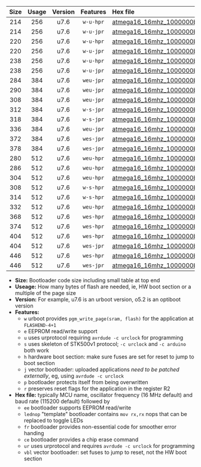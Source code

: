 |Size|Usage|Version|Features|Hex file|
|:-:|:-:|:-:|:-:|:--|
|214|256|u7.6|`w-u-hpr`|[atmega16_16mhz_1000000bps_ur.hex](https://raw.githubusercontent.com/stefanrueger/urboot/main/atmega16_16mhz_1000000bps_ur.hex)|
|214|256|u7.6|`w-u-jpr`|[atmega16_16mhz_1000000bps_ur_vbl.hex](https://raw.githubusercontent.com/stefanrueger/urboot/main/atmega16_16mhz_1000000bps_ur_vbl.hex)|
|220|256|u7.6|`w-u-hpr`|[atmega16_16mhz_1000000bps_lednop_ur.hex](https://raw.githubusercontent.com/stefanrueger/urboot/main/atmega16_16mhz_1000000bps_lednop_ur.hex)|
|220|256|u7.6|`w-u-jpr`|[atmega16_16mhz_1000000bps_lednop_ur_vbl.hex](https://raw.githubusercontent.com/stefanrueger/urboot/main/atmega16_16mhz_1000000bps_lednop_ur_vbl.hex)|
|238|256|u7.6|`w-u-hpr`|[atmega16_16mhz_1000000bps_lednop_fr_ur.hex](https://raw.githubusercontent.com/stefanrueger/urboot/main/atmega16_16mhz_1000000bps_lednop_fr_ur.hex)|
|238|256|u7.6|`w-u-jpr`|[atmega16_16mhz_1000000bps_lednop_fr_ur_vbl.hex](https://raw.githubusercontent.com/stefanrueger/urboot/main/atmega16_16mhz_1000000bps_lednop_fr_ur_vbl.hex)|
|284|384|u7.6|`weu-jpr`|[atmega16_16mhz_1000000bps_ee_ur_vbl.hex](https://raw.githubusercontent.com/stefanrueger/urboot/main/atmega16_16mhz_1000000bps_ee_ur_vbl.hex)|
|290|384|u7.6|`weu-jpr`|[atmega16_16mhz_1000000bps_ee_lednop_ur_vbl.hex](https://raw.githubusercontent.com/stefanrueger/urboot/main/atmega16_16mhz_1000000bps_ee_lednop_ur_vbl.hex)|
|308|384|u7.6|`weu-jpr`|[atmega16_16mhz_1000000bps_ee_lednop_fr_ur_vbl.hex](https://raw.githubusercontent.com/stefanrueger/urboot/main/atmega16_16mhz_1000000bps_ee_lednop_fr_ur_vbl.hex)|
|312|384|u7.6|`w-s-jpr`|[atmega16_16mhz_1000000bps_vbl.hex](https://raw.githubusercontent.com/stefanrueger/urboot/main/atmega16_16mhz_1000000bps_vbl.hex)|
|318|384|u7.6|`w-s-jpr`|[atmega16_16mhz_1000000bps_lednop_vbl.hex](https://raw.githubusercontent.com/stefanrueger/urboot/main/atmega16_16mhz_1000000bps_lednop_vbl.hex)|
|336|384|u7.6|`weu-jpr`|[atmega16_16mhz_1000000bps_ee_lednop_fr_ce_ur_vbl.hex](https://raw.githubusercontent.com/stefanrueger/urboot/main/atmega16_16mhz_1000000bps_ee_lednop_fr_ce_ur_vbl.hex)|
|372|384|u7.6|`wes-jpr`|[atmega16_16mhz_1000000bps_ee_vbl.hex](https://raw.githubusercontent.com/stefanrueger/urboot/main/atmega16_16mhz_1000000bps_ee_vbl.hex)|
|378|384|u7.6|`wes-jpr`|[atmega16_16mhz_1000000bps_ee_lednop_vbl.hex](https://raw.githubusercontent.com/stefanrueger/urboot/main/atmega16_16mhz_1000000bps_ee_lednop_vbl.hex)|
|280|512|u7.6|`weu-hpr`|[atmega16_16mhz_1000000bps_ee_ur.hex](https://raw.githubusercontent.com/stefanrueger/urboot/main/atmega16_16mhz_1000000bps_ee_ur.hex)|
|286|512|u7.6|`weu-hpr`|[atmega16_16mhz_1000000bps_ee_lednop_ur.hex](https://raw.githubusercontent.com/stefanrueger/urboot/main/atmega16_16mhz_1000000bps_ee_lednop_ur.hex)|
|304|512|u7.6|`weu-hpr`|[atmega16_16mhz_1000000bps_ee_lednop_fr_ur.hex](https://raw.githubusercontent.com/stefanrueger/urboot/main/atmega16_16mhz_1000000bps_ee_lednop_fr_ur.hex)|
|308|512|u7.6|`w-s-hpr`|[atmega16_16mhz_1000000bps.hex](https://raw.githubusercontent.com/stefanrueger/urboot/main/atmega16_16mhz_1000000bps.hex)|
|314|512|u7.6|`w-s-hpr`|[atmega16_16mhz_1000000bps_lednop.hex](https://raw.githubusercontent.com/stefanrueger/urboot/main/atmega16_16mhz_1000000bps_lednop.hex)|
|332|512|u7.6|`weu-hpr`|[atmega16_16mhz_1000000bps_ee_lednop_fr_ce_ur.hex](https://raw.githubusercontent.com/stefanrueger/urboot/main/atmega16_16mhz_1000000bps_ee_lednop_fr_ce_ur.hex)|
|368|512|u7.6|`wes-hpr`|[atmega16_16mhz_1000000bps_ee.hex](https://raw.githubusercontent.com/stefanrueger/urboot/main/atmega16_16mhz_1000000bps_ee.hex)|
|374|512|u7.6|`wes-hpr`|[atmega16_16mhz_1000000bps_ee_lednop.hex](https://raw.githubusercontent.com/stefanrueger/urboot/main/atmega16_16mhz_1000000bps_ee_lednop.hex)|
|404|512|u7.6|`wes-hpr`|[atmega16_16mhz_1000000bps_ee_lednop_fr.hex](https://raw.githubusercontent.com/stefanrueger/urboot/main/atmega16_16mhz_1000000bps_ee_lednop_fr.hex)|
|404|512|u7.6|`wes-jpr`|[atmega16_16mhz_1000000bps_ee_lednop_fr_vbl.hex](https://raw.githubusercontent.com/stefanrueger/urboot/main/atmega16_16mhz_1000000bps_ee_lednop_fr_vbl.hex)|
|446|512|u7.6|`wes-hpr`|[atmega16_16mhz_1000000bps_ee_lednop_fr_ce.hex](https://raw.githubusercontent.com/stefanrueger/urboot/main/atmega16_16mhz_1000000bps_ee_lednop_fr_ce.hex)|
|446|512|u7.6|`wes-jpr`|[atmega16_16mhz_1000000bps_ee_lednop_fr_ce_vbl.hex](https://raw.githubusercontent.com/stefanrueger/urboot/main/atmega16_16mhz_1000000bps_ee_lednop_fr_ce_vbl.hex)|

- **Size:** Bootloader code size including small table at top end
- **Useage:** How many bytes of flash are needed, ie, HW boot section or a multiple of the page size
- **Version:** For example, u7.6 is an urboot version, o5.2 is an optiboot version
- **Features:**
  + `w` urboot provides `pgm_write_page(sram, flash)` for the application at `FLASHEND-4+1`
  + `e` EEPROM read/write support
  + `u` uses urprotocol requiring `avrdude -c urclock` for programming
  + `s` uses skeleton of STK500v1 protocol; `-c urclock` and `-c arduino` both work
  + `h` hardware boot section: make sure fuses are set for reset to jump to boot section
  + `j` vector bootloader: uploaded applications *need to be patched externally*, eg, using `avrdude -c urclock`
  + `p` bootloader protects itself from being overwritten
  + `r` preserves reset flags for the application in the register R2
- **Hex file:** typically MCU name, oscillator frequency (16 MHz default) and baud rate (115200 default) followed by
  + `ee` bootloader supports EEPROM read/write
  + `lednop` "template" bootloader contains `mov rx,rx` nops that can be replaced to toggle LEDs
  + `fr` bootloader provides non-essential code for smoother error handing
  + `ce` bootloader provides a chip erase command
  + `ur` uses urprotocol and requires `avrdude -c urclock` for programming
  + `vbl` vector bootloader: set fuses to jump to reset, not the HW boot section
